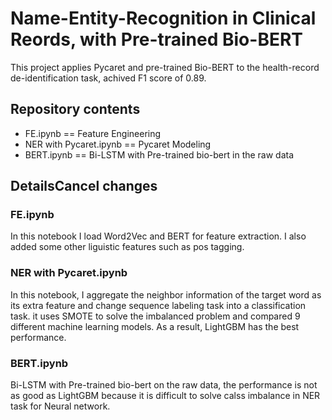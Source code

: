 # Name-Entity-Recognition in Clinical Reords, with Pre-trained Bio-BERT 
This project applies Pycaret and pre-trained Bio-BERT to the health-record de-identification task, achived F1 score of 0.89.
## Repository contents
* FE.ipynb == Feature Engineering
* NER with Pycaret.ipynb == Pycaret Modeling
* BERT.ipynb == Bi-LSTM with Pre-trained bio-bert in the raw data
## DetailsCancel changes
### FE.ipynb
In this notebook I load Word2Vec and BERT for feature extraction. I also added some other liguistic features such as pos tagging.
### NER with Pycaret.ipynb
In this notebook, I aggregate the neighbor information of the target word as its extra feature and change sequence labeling task into a classification task. it uses SMOTE to solve the imbalanced problem and compared 9 different machine learning models. As a result, LightGBM has the best performance.
### BERT.ipynb
Bi-LSTM with Pre-trained bio-bert on the raw data, the performance is not as good as LightGBM because it is difficult to solve calss imbalance in NER task for Neural network.

